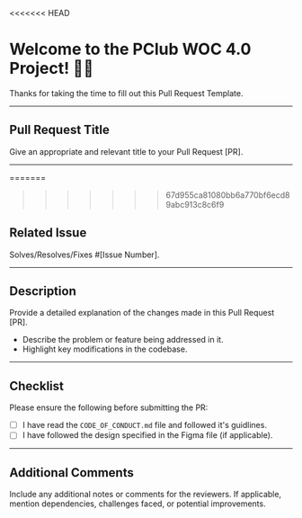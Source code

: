<<<<<<< HEAD
# Welcome to the PClub WOC 4.0 Project! 👋🎉

Thanks for taking the time to fill out this Pull Request Template.

---

## Pull Request Title

Give an appropriate and relevant title to your Pull Request [PR].

---

=======
>>>>>>> 67d955ca81080bb6a770bf6ecd89abc913c8c6f9
## Related Issue

Solves/Resolves/Fixes #[Issue Number].

---

## Description

Provide a detailed explanation of the changes made in this Pull Request [PR].

- Describe the problem or feature being addressed in it.
- Highlight key modifications in the codebase.

---

## Checklist

Please ensure the following before submitting the PR:

- [ ] I have read the `CODE_OF_CONDUCT.md` file and followed it's guidlines.
- [ ] I have followed the design specified in the Figma file (if applicable).

<!-- You can check the box like this: [x] -->

---

## Additional Comments

Include any additional notes or comments for the reviewers. If applicable, mention dependencies, challenges faced, or potential improvements.
